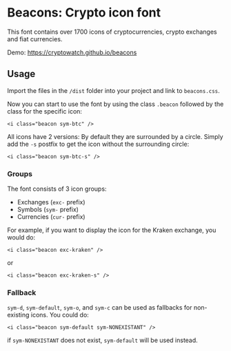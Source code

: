 # Beacons: Crypto icon font

This font contains over 1700 icons of cryptocurrencies, crypto exchanges and fiat currencies.

Demo: https://cryptowatch.github.io/beacons

## Usage

Import the files in the `/dist` folder into your project and link to `beacons.css`.

Now you can start to use the font by using the class `.beacon` followed by the class for the specific icon:

`<i class="beacon sym-btc" />`

All icons have 2 versions: By default they are surrounded by a circle. Simply add the `-s` postfix to get the icon without the surrounding circle:

`<i class="beacon sym-btc-s" />`

### Groups

The font consists of 3 icon groups:

- Exchanges (`exc-` prefix)
- Symbols (`sym-` prefix)
- Currencies (`cur-` prefix)

For example, if you want to display the icon for the Kraken exchange, you would do:

`<i class="beacon exc-kraken" />`

or

`<i class="beacon exc-kraken-s" />`

### Fallback

`sym-d`, `sym-default`, `sym-o`, and `sym-c` can be used as fallbacks for non-existing icons. You could do:

`<i class="beacon sym-default sym-NONEXISTANT" />`

if `sym-NONEXISTANT` does not exist, `sym-default` will be used instead.
